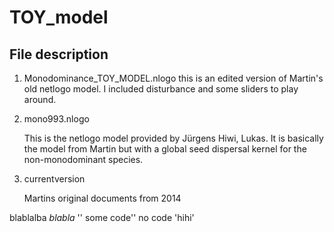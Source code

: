 # TOY_model


## File description


1. Monodominance_TOY_MODEL.nlogo
	this is an edited version of Martin's old netlogo model.
	I included disturbance and some sliders to play around.

2. mono993.nlogo

	This is the netlogo model provided by Jürgens Hiwi, Lukas.
	It is basically the model from Martin but with a global seed dispersal
	kernel for the non-monodominant species.

3. currentversion

	Martins original documents from 2014

blablalba *blabla* 
'' some code''
no code
'hihi'
